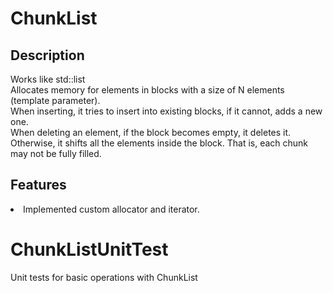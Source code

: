 # ChunkList
## Description

Works like std::list <br>
Allocates memory for elements in blocks with a size of N elements (template parameter). <br>
When inserting, it tries to insert into existing blocks, if it cannot, adds a new one. <br>
When deleting an element, if the block becomes empty, it deletes it. <br>
Otherwise, it shifts all the elements inside the block. That is, each chunk may not be fully filled. <br>

## Features
<li>Implemented custom allocator and iterator.</li>

# ChunkListUnitTest

Unit tests for basic operations with ChunkList
